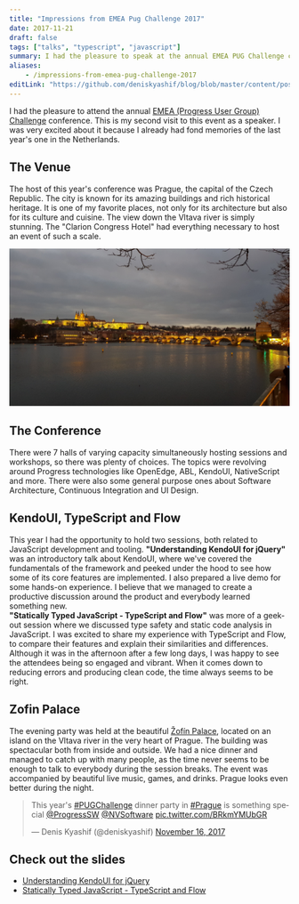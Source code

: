```yaml
---
title: "Impressions from EMEA Pug Challenge 2017"
date: 2017-11-21
draft: false
tags: ["talks", "typescript", "javascript"]
summary: I had the pleasure to speak at the annual EMEA PUG Challenge conference in Prague. This is my second visit to this event. I was very excited about it because I already had fond memories of the last year's one in the Netherlands.
aliases:
    - /impressions-from-emea-pug-challenge-2017
editLink: "https://github.com/deniskyashif/blog/blob/master/content/posts/2017-11-21-pug-challenge-2017.md"
---
```


I had the pleasure to attend the annual [EMEA (Progress User Group) Challenge](http://www.pugchallenge.eu/) conference. This is my second visit to this event as a speaker. I was very excited about it because I already had fond memories of the last year's one in the Netherlands.

## The Venue

The host of this year's conference was Prague, the capital of the Czech Republic. The city is known for its amazing buildings and rich historical heritage. It is one of my favorite places, not only for its architecture but also for its culture and cuisine. The view down the Vltava river is simply stunning. The "Clarion Congress Hotel" had everything necessary to host an event of such a scale. 

![The Venue](/images/posts/2017-11-21-emeapug/prague.jpg "Prague")

## The Conference

There were 7 halls of varying capacity simultaneously hosting sessions and workshops, so there was plenty of choices. The topics were revolving around Progress technologies like OpenEdge, ABL, KendoUI, NativeScript and more. There were also some general purpose ones about Software Architecture, Continuous Integration and UI Design.

## KendoUI, TypeScript and Flow

This year I had the opportunity to hold two sessions, both related to JavaScript development and tooling.
**"Understanding KendoUI for jQuery"** was an introductory talk about KendoUI, where we've covered the fundamentals of the framework and peeked under the hood to see how some of its core features are implemented. I also prepared a live demo for some hands-on experience. I believe that we managed to create a productive discussion around the product and everybody learned something new.  
**"Statically Typed JavaScript - TypeScript and Flow"** was more of a geek-out session where we discussed type safety and static code analysis in JavaScript. I was excited to share my experience with TypeScript and Flow, to compare their features and explain their similarities and differences. Although it was in the afternoon after a few long days, I was happy to see the attendees being so engaged and vibrant. When it comes down to reducing errors and producing clean code, the time always seems to be right. 

## Zofin Palace

The evening party was held at the beautiful [Žofín Palace](https://en.wikipedia.org/wiki/%C5%BDof%C3%ADn_Palace), located on an island on the Vltava river in the very heart of Prague. The building was spectacular both from inside and outside. We had a nice dinner and managed to catch up with many people, as the time never seems to be enough to talk to everybody during the session breaks. The event was accompanied by beautiful live music, games, and drinks. Prague looks even better during the night. 

<blockquote class="twitter-tweet" data-lang="en"><p lang="en" dir="ltr">This year&#39;s <a href="https://twitter.com/hashtag/PUGChallenge?src=hash&amp;ref_src=twsrc%5Etfw">#PUGChallenge</a> dinner party in <a href="https://twitter.com/hashtag/Prague?src=hash&amp;ref_src=twsrc%5Etfw">#Prague</a> is something special <a href="https://twitter.com/ProgressSW?ref_src=twsrc%5Etfw">@ProgressSW</a> <a href="https://twitter.com/NVSoftware?ref_src=twsrc%5Etfw">@NVSoftware</a> <a href="https://t.co/BRkmYMUbGR">pic.twitter.com/BRkmYMUbGR</a></p>&mdash; Denis Kyashif (@deniskyashif) <a href="https://twitter.com/deniskyashif/status/931271907378425861?ref_src=twsrc%5Etfw">November 16, 2017</a></blockquote>
<script async src="https://platform.twitter.com/widgets.js" charset="utf-8"></script>

## Check out the slides

* [Understanding KendoUI for jQuery](https://speakerdeck.com/deniskyashif/understanding-kendo-ui-for-jquery)
* [Statically Typed JavaScript - TypeScript and Flow](https://speakerdeck.com/deniskyashif/statically-typed-javascript)
